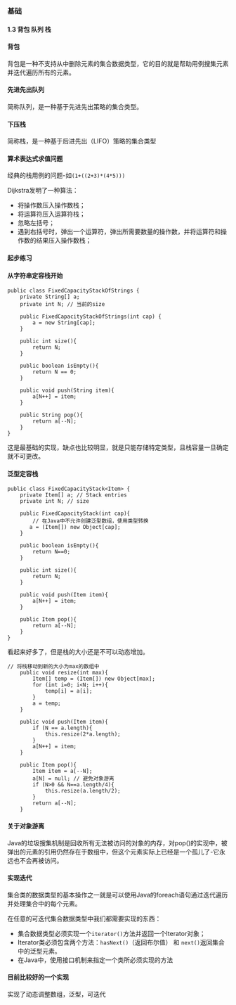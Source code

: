 ### 基础
#### 1.3 背包 队列 栈
#### 背包
背包是一种不支持从中删除元素的集合数据类型，它的目的就是帮助用例搜集元素并迭代遍历所有的元素。
#### 先进先出队列
简称队列，是一种基于先进先出策略的集合类型。
#### 下压栈
简称栈，是一种基于后进先出（LIFO）策略的集合类型
#### 算术表达式求值问题
经典的栈用例的问题-如`(1+((2+3)*(4*5)))`

Dijkstra发明了一种算法：
- 将操作数压入操作数栈；
- 将运算符压入运算符栈；
- 忽略左括号；
- 遇到右括号时，弹出一个运算符，弹出所需要数量的操作数，并将运算符和操作数的结果压入操作数栈；

#### 起步练习
#### 从字符串定容栈开始
```
public class FixedCapacityStackOfStrings {
    private String[] a;
    private int N; // 当前的size

    public FixedCapacityStackOfStrings(int cap) {
        a = new String[cap];
    }

    public int size(){
        return N;
    }

    public boolean isEmpty(){
        return N == 0;
    }

    public void push(String item){
        a[N++] = item;
    }

    public String pop(){
        return a[--N];
    }
}
```
这是最基础的实现，缺点也比较明显，就是只能存储特定类型，且栈容量一旦确定就不可更改。

#### 泛型定容栈
```
public class FixedCapacityStack<Item> {
    private Item[] a; // Stack entries
    private int N; // size

    public FixedCapacityStack(int cap){
        // 在Java中不允许创建泛型数组，使用类型转换
       a = (Item[]) new Object[cap];
    }

    public boolean isEmpty(){
        return N==0;
    }

    public int size(){
        return N;
    }

    public void push(Item item){
        a[N++] = item;
    }

    public Item pop(){
        return a[--N];
    }
}
```
看起来好多了，但是栈的大小还是不可以动态增加。
```
// 将栈移动到新的大小为max的数组中
    public void resize(int max){
        Item[] temp = (Item[]) new Object[max];
        for (int i=0; i<N; i++){
            temp[i] = a[i];
        }
        a = temp;
    }
    
    public void push(Item item){
        if (N == a.length){
            this.resize(2*a.length);
        }
        a[N++] = item;
    }
    
    public Item pop(){
        Item item = a[--N];
        a[N] = null; // 避免对象游离
        if (N>0 && N==a.length/4){
            this.resize(a.length/2);
        }
        return a[--N];
    }
```
#### 关于对象游离
Java的垃圾搜集机制是回收所有无法被访问的对象的内存，对pop()的实现中，被弹出的元素的引用仍然存在于数组中，但这个元素实际上已经是一个孤儿了-它永远也不会再被访问。

#### 实现迭代
集合类的数据类型的基本操作之一就是可以使用Java的foreach语句通过迭代遍历并处理集合中的每个元素。

在任意的可迭代集合数据类型中我们都需要实现的东西：
- 集合数据类型必须实现一个`iterator()`方法并返回一个Iterator对象；
- Iterator类必须包含两个方法：`hasNext()`（返回布尔值） 和 `next()`返回集合中的泛型元素。
- 在Java中，使用接口机制来指定一个类所必须实现的方法

#### 目前比较好的一个实现
实现了动态调整数组，泛型，可迭代
```

```